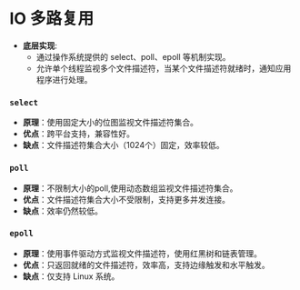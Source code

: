 # IO 多路复用

- **底层实现**:
  - 通过操作系统提供的 select、poll、epoll 等机制实现。
  - 允许单个线程监视多个文件描述符，当某个文件描述符就绪时，通知应用程序进行处理。

### `select`

- **原理**：使用固定大小的位图监视文件描述符集合。
- **优点**：跨平台支持，兼容性好。
- **缺点**：文件描述符集合大小（1024个）固定，效率较低。

### `poll`

- **原理**：不限制大小的poll,使用动态数组监视文件描述符集合。
- **优点**：文件描述符集合大小不受限制，支持更多并发连接。
- **缺点**：效率仍然较低。

### `epoll`

- **原理**：使用事件驱动方式监视文件描述符，使用红黑树和链表管理。
- **优点**：只返回就绪的文件描述符，效率高，支持边缘触发和水平触发。
- **缺点**：仅支持 Linux 系统。